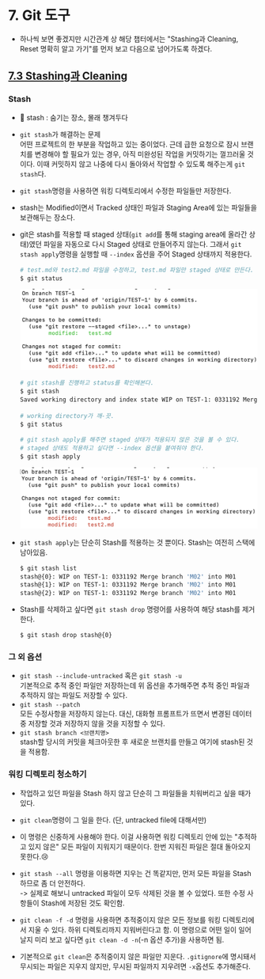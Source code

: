 # 7. Git 도구
- 하나씩 보면 좋겠지만 시간관계 상 해당 챕터에서는 "Stashing과 Cleaning, Reset 명확히 알고 가기"를 먼저 보고 다음으로 넘어가도록 하겠다.

## [7.3 Stashing과 Cleaning](https://git-scm.com/book/ko/v2/Git-%EB%8F%84%EA%B5%AC-Stashing%EA%B3%BC-Cleaning)
### Stash
- 📒  stash : 숨기는 장소, 몰래 챙겨두다
- `git stash`가 해결하는 문제   
어떤 프로젝트의 한 부분을 작업하고 있는 중이었다. 근데 급한 요청으로 잠시 브랜치를 변경해야 할 필요가 있는 경우, 아직 미완성된 작업을 커밋하기는 껄끄러울 것이다. 이때 커밋하지 않고 나중에 다시 돌아와서 작업할 수 있도록 해주는게 `git stash`다.

- `git stash`명령을 사용하면 워킹 디렉토리에서 수정한 파일들만 저장한다.
- stash는 Modified이면서 Tracked 상태인 파일과 Staging Area에 있는 파일들을 보관해두는 장소다.
- git은 stash를 적용할 때 staged 상태(`git add`를 통해 staging area에 올라간 상태)였던 파일을 자동으로 다시 Staged 상태로 만들어주지 않는다. 그래서 `git stash apply`명령을 실행할 때 `--index` 옵션을 주어 Staged 상태까지 적용한다.
    ```Bash
    # test.md와 test2.md 파일을 수정하고, test.md 파일만 staged 상태로 만든다.
    $ git status
    ```   
    <img src="./images/7-git-stash-01.png">   

    ```Bash
    # git stash를 진행하고 status를 확인해본다.
    $ git stash
    Saved working directory and index state WIP on TEST-1: 0331192 Merge branch 'M02' into M01

    # working directory가 깨-끗.
    $ git status
    ```

    ```Bash
    # git stash apply를 해주면 staged 상태가 적용되지 않은 것을 볼 수 있다.   
    # staged 상태도 적용하고 싶다면 --index 옵션을 붙여줘야 한다.
    $ git stash apply
    ```   
    <img src="./images/7-git-stash-02.png">   

- `git stash apply`는 단순히 Stash를 적용하는 것 뿐이다. Stash는 여전히 스택에 남아있음.
    ```Bash
    $ git stash list
    stash@{0}: WIP on TEST-1: 0331192 Merge branch 'M02' into M01
    stash@{1}: WIP on TEST-1: 0331192 Merge branch 'M02' into M01
    stash@{2}: WIP on TEST-1: 0331192 Merge branch 'M02' into M01
    ```
- Stash를 삭제하고 싶다면 `git stash drop` 명령어를 사용하여 해당 stash를 제거한다.
    ```Bash
    $ git stash drop stash@{0}
    ```

### 그 외 옵션
- `git stash --include-untracked` 혹은 `git stash -u`   
기본적으로 추적 중인 파일만 저장하는데 위 옵션을 추가해주면 추적 중인 파일과 추적하지 않는 파일도 저장할 수 있다.
- `git stash --patch`   
모든 수정사항을 저장하지 않는다. 대신, 대화형 프롬프트가 뜨면서 변경된 데이터 중 저장할 것과 저장하지 않을 것을 지정할 수 있다.
- `git stash branch <브랜치명>`   
stash할 당시의 커밋을 체크아웃한 후 새로운 브랜치를 만들고 여기에 stash된 것을 적용함.

### 워킹 디렉토리 청소하기
- 작업하고 있던 파일을 Stash 하지 않고 단순히 그 파일들을 치워버리고 싶을 때가 있다.   
- `git clean`명령이 그 일을 한다. (단, untracked file에 대해서만)
- 이 명령은 신중하게 사용해야 한다. 이걸 사용하면 워킹 디렉토리 안에 있는 "추적하고 있지 않은" 모든 파일이 지워지기 때문이다. 한번 지워진 파일은 절대 돌아오지 못한다.😢
- `git stash --all` 명령을 이용하면 지우는 건 똑같지만, 먼저 모든 파일을 Stash하므로 좀 더 안전하다.   
    -> 실제로 해보니 untracked 파일이 모두 삭제된 것을 볼 수 있었다. 또한 수정 사항들이 Stash에 저장된 것도 확인함.

- `git clean -f -d` 명령을 사용하면 추적중이지 않은 모든 정보를 워킹 디렉토리에서 지울 수 있다. 하위 디렉토리까지 지워버린다고 함. 이 명령으로 어떤 일이 일어날지 미리 보고 싶다면 `git clean -d -n`(-n 옵션 추가)을 사용하면 됨.
- 기본적으로 `git clean`은 추적중이지 않은 파일만 지운다. `.gitignore`에 명시돼서 무시되는 파일은 지우지 않지만, 무시된 파일까지 지우려면 `-x`옵션도 추가해준다.
